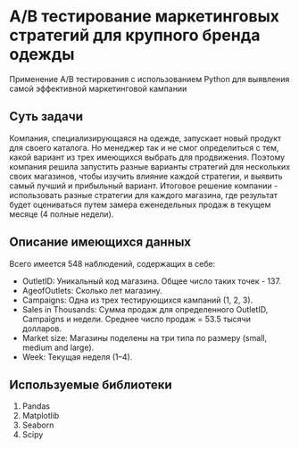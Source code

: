 # A/B тестирование маркетинговых стратегий для крупного бренда одежды
Применение A/B тестирования с использованием Python для выявления самой эффективной маркетинговой кампании

## Суть задачи
Компания, специализирующаяся на одежде, запускает новый продукт для своего каталога. Но менеджер так и не смог определиться с тем, какой вариант из трех имеющихся выбрать для продвижения.
Поэтому компания решила запустить разные варианты стратегий для нескольких своих магазинов, чтобы изучить влияние каждой стратегии, и выявить самый лучший и прибыльный вариант.
Итоговое решение компании - использовать разные стратегии для каждого магазина, где результат будет оцениваться путем замера еженедельных продаж в текущем месяце (4 полные недели).


## Описание имеющихся данных
Всего имеется 548 наблюдений, содержащих в себе:
- OutletID: Уникальный код магазина. Общее число таких точек - 137.
- AgeofOutlets: Сколько лет магазину.
- Campaigns: Одна из трех тестирующихся кампаний (1, 2, 3).
- Sales in Thousands: Сумма продаж для определенного OutletID, Campaigns и недели. Среднее число продаж = 53.5 тысячи долларов.
- Market size: Магазины поделены на три типа по размеру (small, medium and large).
- Week: Текущая неделя (1–4).


## Используемые библиотеки
1. Pandas
2. Matplotlib
3. Seaborn
4. Scipy

